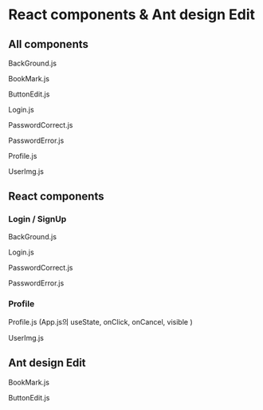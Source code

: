 # React components & Ant design Edit

## All components

BackGround.js

BookMark.js

ButtonEdit.js

Login.js

PasswordCorrect.js

PasswordError.js

Profile.js

UserImg.js

## React components

### Login / SignUp

BackGround.js

Login.js

PasswordCorrect.js

PasswordError.js

### Profile

Profile.js (App.js의 useState, onClick, onCancel, visible )

UserImg.js

## Ant design Edit

BookMark.js

ButtonEdit.js
